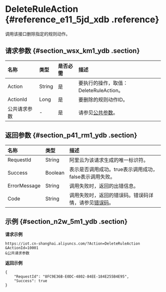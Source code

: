 # DeleteRuleAction {#reference_e11_5jd_xdb .reference}

调用该接口删除指定的规则动作。

## 请求参数 {#section_wsx_km1_ydb .section}

|名称|类型|是否必需|描述|
|:-|:-|:---|:-|
|Action|String|是|要执行的操作，取值：DeleteRuleAction。|
|ActionId|Long|是|要删除的规则动作ID。|
|公共请求参数|-|是|请参见[公共参数](intl.zh-CN/云端开发指南/云端API参考/公共参数.md#)。|

## 返回参数 {#section_p41_rm1_ydb .section}

|名称|类型|描述|
|:-|:-|:-|
|RequestId|String|阿里云为该请求生成的唯一标识符。|
|Success|Boolean|表示是否调用成功。true表示调用成功，false表示调用失败。|
|ErrorMessage|String|调用失败时，返回的出错信息。|
|Code|String|调用失败时，返回的错误码。错误码详情，请参见[错误码](intl.zh-CN/云端开发指南/云端API参考/错误码.md#)。|

## 示例 {#section_n2w_5m1_ydb .section}

**请求示例**

```
https://iot.cn-shanghai.aliyuncs.com/?Action=DeleteRuleAction
&ActionId=10001
&公共请求参数
```

**返回示例**

```
{
    "RequestId": "8FC9E36B-E0DC-4802-84EE-184E255B4E95",
    "Success": true
}
```

